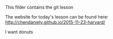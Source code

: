 This filder contains the git lesson

The website for today's lesson can be found here: http://chendaniely.github.io/2015-11-23-harvard/

I want donuts
